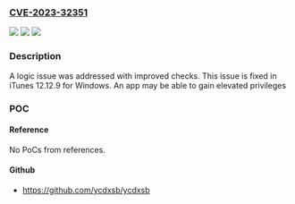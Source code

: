 ### [CVE-2023-32351](https://cve.mitre.org/cgi-bin/cvename.cgi?name=CVE-2023-32351)
![](https://img.shields.io/static/v1?label=Product&message=iTunes%20for%20Windows&color=blue)
![](https://img.shields.io/static/v1?label=Version&message=%3C%2012.12%20&color=brighgreen)
![](https://img.shields.io/static/v1?label=Vulnerability&message=An%20app%20may%20be%20able%20to%20gain%20elevated%20privileges&color=brighgreen)

### Description

A logic issue was addressed with improved checks. This issue is fixed in iTunes 12.12.9 for Windows. An app may be able to gain elevated privileges

### POC

#### Reference
No PoCs from references.

#### Github
- https://github.com/ycdxsb/ycdxsb

